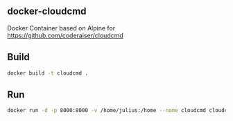 ## docker-cloudcmd
Docker Container based on Alpine for https://github.com/coderaiser/cloudcmd

## Build

```bash
docker build -t cloudcmd .
```

## Run

```bash
docker run -d -p 8000:8000 -v /home/julius:/home --name cloudcmd cloudcmd
```
